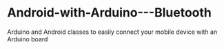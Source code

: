 Android-with-Arduino---Bluetooth
================================

Arduino and Android classes to easily connect your mobile device with an Arduino board
